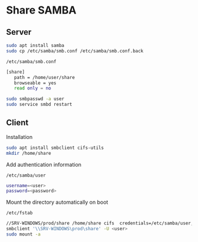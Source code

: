 # Share SAMBA

## Server

```bash
sudo apt install samba
sudo cp /etc/samba/smb.conf /etc/samba/smb.conf.back
```

`/etc/samba/smb.conf`

```bash
[share]
   path = /home/user/share
   browseable = yes
   read only = no
```

```bash
sudo smbpasswd -a user
sudo service smbd restart
```

## Client

Installation

```bash
sudo apt install smbclient cifs-utils
mkdir /home/share
```

Add authentication information

`/etc/samba/user`

```bash
username=<user>
password=<password>
```

Mount the directory automatically on boot

`/etc/fstab`

```bash
//SRV-WINDOWS/prod/share /home/share cifs  credentials=/etc/samba/user,noexec  0 0
smbclient '\\SRV-WINDOWS\prod\share' -U <user>
sudo mount -a
```

